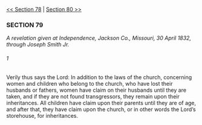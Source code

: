 [<< Section 78](Section%2078)  |  [Section 80 >>](Section%2080)

### SECTION 79

*A revelation given at Independence, Jackson Co., Missouri, 30 April 1832, through Joseph Smith Jr.*

###### 1
Verily thus says the Lord: In addition to the laws of the church, concerning women and children who belong to the church, who have lost their husbands or fathers, women have claim on their husbands until they are taken, and if they are not found transgressors, they remain upon their inheritances. All children have claim upon their parents until they are of age, and after that, they have claim upon the church, or in other words the Lord’s storehouse, for inheritances.